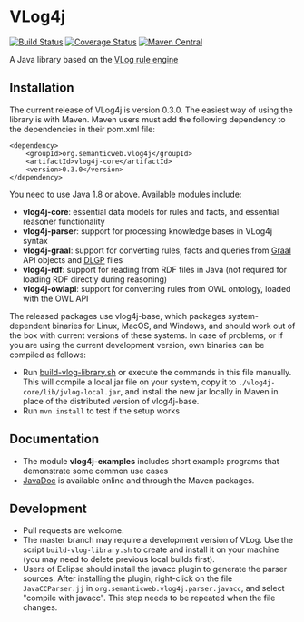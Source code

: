 VLog4j
======
[![Build Status](https://travis-ci.org/knowsys/vlog4j.png?branch=master)](https://travis-ci.org/knowsys/vlog4j)
[![Coverage Status](https://coveralls.io/repos/github/knowsys/vlog4j/badge.svg?branch=master)](https://coveralls.io/github/knowsys/vlog4j?branch=master)
[![Maven Central](https://maven-badges.herokuapp.com/maven-central/org.semanticweb.vlog4j/vlog4j-parent/badge.svg)](http://search.maven.org/#search|ga|1|g%3A%22org.semanticweb.vlog4j%22)

A Java library based on the [VLog rule engine](https://github.com/karmaresearch/vlog)

Installation
------------

The current release of VLog4j is version 0.3.0. The easiest way of using the library is with Maven. Maven users must add the following dependency to the dependencies in their pom.xml file:

```
<dependency>
	<groupId>org.semanticweb.vlog4j</groupId>
	<artifactId>vlog4j-core</artifactId>
	<version>0.3.0</version>
</dependency>
```

You need to use Java 1.8 or above. Available modules include:

* **vlog4j-core**: essential data models for rules and facts, and essential reasoner functionality
* **vlog4j-parser**: support for processing knowledge bases in VLog4j syntax
* **vlog4j-graal**: support for converting rules, facts and queries from [Graal](http://graphik-team.github.io/graal/) API objects and [DLGP](http://graphik-team.github.io/graal/doc/dlgp) files
* **vlog4j-rdf**: support for reading from RDF files in Java (not required for loading RDF directly during reasoning)
* **vlog4j-owlapi**: support for converting rules from OWL ontology, loaded with the OWL API

The released packages use vlog4j-base, which packages system-dependent binaries for Linux, MacOS, and Windows, and should work out of the box with current versions of these systems. In case of problems, or if you are using the current development version, own binaries can be compiled as follows:

* Run [build-vlog-library.sh](https://github.com/mkroetzsch/vlog4j/blob/master/build-vlog-library.sh) or execute the commands in this file manually. This will compile a local jar file on your system, copy it to ```./vlog4j-core/lib/jvlog-local.jar```, and install the new jar locally in Maven in place of the distributed version of vlog4j-base.
* Run ```mvn install``` to test if the setup works

Documentation
-------------

* The module **vlog4j-examples** includes short example programs that demonstrate some common use cases
* [JavaDoc](https://knowsys.github.io/vlog4j/) is available online and through the Maven packages.

Development
-----------

* Pull requests are welcome.
* The master branch may require a development version of VLog.
Use the script `build-vlog-library.sh` to create and install it on your machine (you may need to delete previous local builds first).
* Users of Eclipse should install the javacc plugin to generate the parser sources. After installing the plugin, right-click on the file `JavaCCParser.jj` in `org.semanticweb.vlog4j.parser.javacc`, and select "compile with javacc". This step needs to be repeated when the file changes. 
